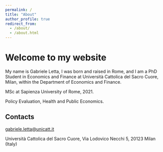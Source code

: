 ```yaml
---
permalink: /
title: "About"
author_profile: true
redirect_from: 
  - /about/
  - /about.html
---
```

Welcome to my website
======


My name is Gabriele Letta, I was born and raised in Rome, and I am a PhD Student in Economics and Finance at Università Cattolica del Sacro Cuore, Milan, within the Department of Economics and Finance. 

MSc at Sapienza University of Rome, 2021.

Policy Evaluation, Health and Public Economics.


Contacts
------
[gabriele.letta@unicatt.it](mailto:gabriele.letta@unicatt.it)

Università Cattolica del Sacro Cuore, Via Lodovico Necchi 5, 20123 Milan (Italy)
